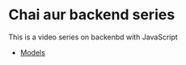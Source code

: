 # Chai aur backend series

This is a video series on backenbd with JavaScript
- [Models](https://app.eraser.io/workspace/YtPqZ1VogxGy1jzIDkzj)